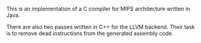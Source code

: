 This is an implementation of a C compiler for MIPS architecture written in Java.

There are also two passes written in C++ for the LLVM backend. Their task is to remove dead instructions from the generated assembly code.